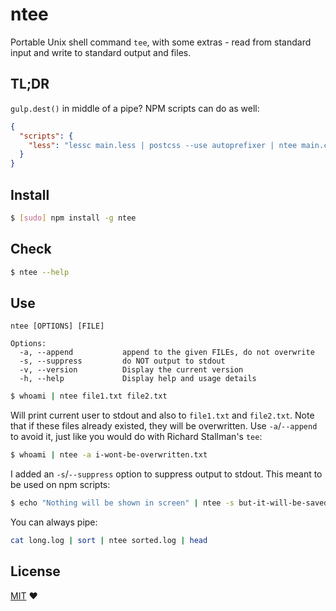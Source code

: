 ntee
====

Portable Unix shell command `tee`, with some extras - read from standard input and write to standard output and files.

## TL;DR

`gulp.dest()` in middle of a pipe? NPM scripts can do as well:

```json
{
  "scripts": {
    "less": "lessc main.less | postcss --use autoprefixer | ntee main.css |  cleancss > main.min.css"
  }
}

```

## Install

```bash
$ [sudo] npm install -g ntee
```

## Check

```bash
$ ntee --help
```

## Use

```
ntee [OPTIONS] [FILE]

Options:
  -a, --append           append to the given FILEs, do not overwrite
  -s, --suppress         do NOT output to stdout
  -v, --version          Display the current version
  -h, --help             Display help and usage details
```


```bash
$ whoami | ntee file1.txt file2.txt
```

Will print current user to stdout and also to `file1.txt` and `file2.txt`. Note that if these files already existed, they will be overwritten. Use `-a`/`--append` to avoid it, just like you would do with Richard Stallman's `tee`:

```bash
$ whoami | ntee -a i-wont-be-overwritten.txt
```

I added an `-s`/`--suppress` option to suppress output to stdout. This meant to be used on npm scripts:

```bash
$ echo "Nothing will be shown in screen" | ntee -s but-it-will-be-saved-here.txt
```

You can always pipe:

```bash
cat long.log | sort | ntee sorted.log | head
```

## License

[MIT](./README.md) ♥